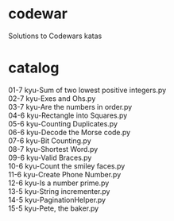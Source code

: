 # codewar
Solutions to Codewars katas
# catalog
01-7 kyu-Sum of two lowest positive integers.py</br>
02-7 kyu-Exes and Ohs.py</br>
03-7 kyu-Are the numbers in order.py</br>
04-6 kyu-Rectangle into Squares.py</br>
05-6 kyu-Counting Duplicates.py</br>
06-6 kyu-Decode the Morse code.py</br>
07-6 kyu-Bit Counting.py</br>
08-7 kyu-Shortest Word.py</br>
09-6 kyu-Valid Braces.py</br>
10-6 kyu-Count the smiley faces.py</br>
11-6 kyu-Create Phone Number.py</br>
12-6 kyu-Is a number prime.py </br>
13-5 kyu-String incrementer.py </br>
14-5 kyu-PaginationHelper.py</br>
15-5 kyu-Pete, the baker.py</br>